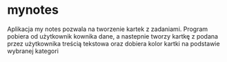 # mynotes
Aplikacja my notes pozwala na tworzenie kartek z zadaniami.
Program pobiera od użytkownik kownika dane, a nastepnie tworzy kartkę 
z podana przez użytkownika treścią tekstowa oraz dobiera kolor kartki na podstawie wybranej kategori
